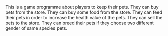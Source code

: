 This is a game programme about players to keep their pets. 
They can buy pets from the store.
They can buy some food from the store. 
They can feed their pets in order to increase the health value of the pets.
They can sell the pets to the store.
They can breed their pets if they choose two different gender of same species pets.
